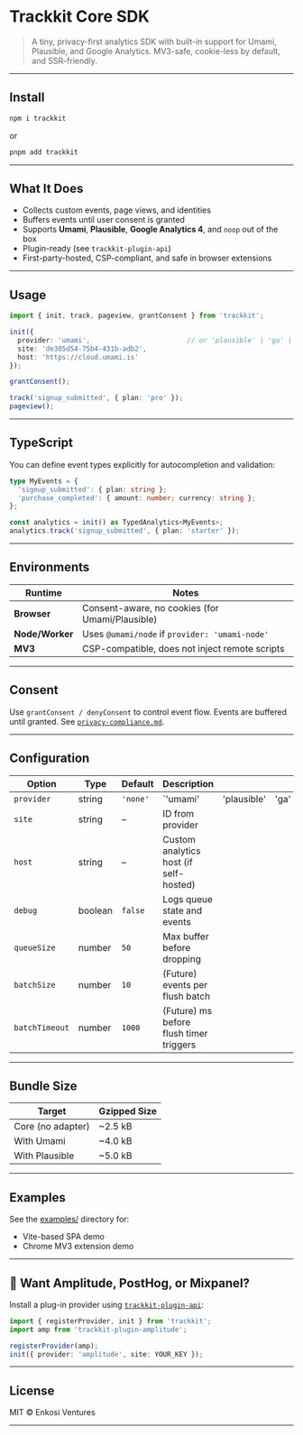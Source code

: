 # Trackkit Core SDK

> A tiny, privacy-first analytics SDK with built-in support for Umami, Plausible, and Google Analytics. MV3-safe, cookie-less by default, and SSR-friendly.

---

## Install

```bash
npm i trackkit
````

or

```bash
pnpm add trackkit
```

---

## What It Does

* Collects custom events, page views, and identities
* Buffers events until user consent is granted
* Supports **Umami**, **Plausible**, **Google Analytics 4**, and `noop` out of the box
* Plugin-ready (see `trackkit-plugin-api`)
* First-party-hosted, CSP-compliant, and safe in browser extensions

---

## Usage

```ts
import { init, track, pageview, grantConsent } from 'trackkit';

init({
  provider: 'umami',                        // or 'plausible' | 'ga' | 'none'
  site: 'de305d54-75b4-431b-adb2',
  host: 'https://cloud.umami.is'
});

grantConsent();

track('signup_submitted', { plan: 'pro' });
pageview();
```

---

## TypeScript

You can define event types explicitly for autocompletion and validation:

```ts
type MyEvents = {
  'signup_submitted': { plan: string };
  'purchase_completed': { amount: number; currency: string };
};

const analytics = init() as TypedAnalytics<MyEvents>;
analytics.track('signup_submitted', { plan: 'starter' });
```

---

## Environments

| Runtime         | Notes                                           |
| --------------- | ----------------------------------------------- |
| **Browser**     | Consent-aware, no cookies (for Umami/Plausible) |
| **Node/Worker** | Uses `@umami/node` if `provider: 'umami-node'`  |
| **MV3**         | CSP-compatible, does not inject remote scripts  |

---

## Consent

Use `grantConsent / denyConsent` to control event flow. Events are buffered until granted. See [`privacy-compliance.md`](../../docs/guides/privacy-compliance.md).

---

## Configuration

| Option         | Type    | Default  | Description                             |             |      |          |
| -------------- | ------- | -------- | --------------------------------------- | ----------- | ---- | -------- |
| `provider`     | string  | `'none'` | \`'umami'                               | 'plausible' | 'ga' | 'none'\` |
| `site`       | string  | –        | ID from provider                        |             |      |          |
| `host`         | string  | –        | Custom analytics host (if self-hosted)  |             |      |          |
| `debug`        | boolean | `false`  | Logs queue state and events             |             |      |          |
| `queueSize`    | number  | `50`     | Max buffer before dropping              |             |      |          |
| `batchSize`    | number  | `10`     | (Future) events per flush batch         |             |      |          |
| `batchTimeout` | number  | `1000`   | (Future) ms before flush timer triggers |             |      |          |

---

## Bundle Size

| Target            | Gzipped Size |
| ----------------- | ------------ |
| Core (no adapter) | \~2.5 kB     |
| With Umami        | \~4.0 kB     |
| With Plausible    | \~5.0 kB     |

---

## Examples

See the [examples/](../../examples) directory for:

* Vite-based SPA demo
* Chrome MV3 extension demo

---

## 🧩 Want Amplitude, PostHog, or Mixpanel?

Install a plug-in provider using [`trackkit-plugin-api`](https://www.npmjs.com/package/trackkit-plugin-api):

```ts
import { registerProvider, init } from 'trackkit';
import amp from 'trackkit-plugin-amplitude';

registerProvider(amp);
init({ provider: 'amplitude', site: YOUR_KEY });
```

---

## License

MIT © Enkosi Ventures

---
